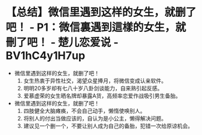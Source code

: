 # 【总结】微信里遇到这样的女生，就删了吧！ - P1：微信裏遇到這樣的女生，就刪了吧！ - 楚儿恋爱说 - BV1hC4y1H7up

-   微信里遇到这样的女生，就删了吧！
    1.  女生热衷于异性社交，渴望众星捧月，将微信变成认亲软件。
    2.  明明20多岁却有七八十岁八卦剑谈能力，自来熟引起反感。
    3.  爱慕虚荣的女生晒名牌却暴露A货，高频率恋爱作战吸引男生备胎。
-   微信里遇到这样的女生，就删了吧！
    1.  四肢健全大脑瘫痪，不会自己动手，懒惰使唤别人。
    2.  将别人的付出当做应该的，自认为是小公主，懒得解决问题。
    3.  建议见一个删一个，不要让别人成为自己的备胎，犯错一次给原谅机会。